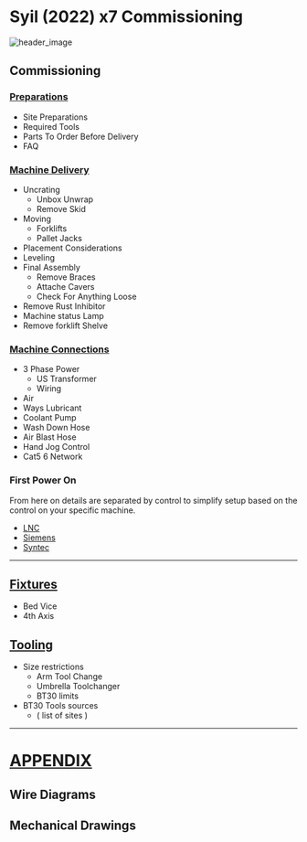 # Syil (2022) x7 Commissioning

![header_image](./images/412CAE75-D977-4331-9C89-99EE4E9307B7.jpg)

## Commissioning

### [Preparations](preparations.md)

- Site Preparations
- Required Tools
- Parts To Order Before Delivery
- FAQ

### [Machine Delivery](machine_delivery.md)

- Uncrating
  - Unbox Unwrap
  - Remove Skid
- Moving
  - Forklifts
  - Pallet Jacks
- Placement Considerations
- Leveling
- Final Assembly
  - Remove Braces
  - Attache Cavers
  - Check For Anything Loose
- Remove Rust Inhibitor
- Machine status Lamp
- Remove forklift Shelve

### [Machine Connections](machine_connections.md)

- 3 Phase Power
  - US Transformer
  - Wiring
- Air
- Ways Lubricant
- Coolant Pump
- Wash Down Hose
- Air Blast Hose
- Hand Jog Control
- Cat5 6 Network

### First Power On

From here on details are separated by control to simplify setup based on the control on your specific machine.

- [LNC](lnc.md)
- [Siemens](siemens.md)
- [Syntec](syntec.md)

---

## [Fixtures](fixtures.md)

- Bed Vice
- 4th Axis

## [Tooling](tooling.md)

- Size restrictions
  - Arm Tool Change
  - Umbrella Toolchanger
  - BT30 limits
- BT30 Tools sources
  - ( list of sites )

---

# [APPENDIX](appendix.md)

## Wire Diagrams

## Mechanical Drawings
